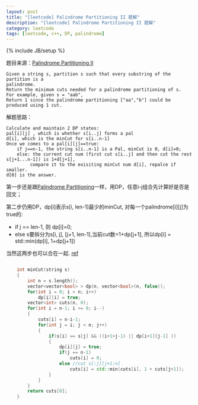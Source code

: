 ```yaml
---
layout: post
title: "[leetcode] Palindrome Partitioning II 题解"
description: "[leetcode] Palindrome Partitioning II 题解"
category: leetcode 
tags: [leetcode, c++, DP, palindrome]
---
```

{% include JB/setup %}


题目来源：[Palindrome Partitioning II](https://oj.leetcode.com/problems/palindrome-partitioning-ii/)

>

    Given a string s, partition s such that every substring of the partition is a
    palindrome.
    Return the minimum cuts needed for a palindrome partitioning of s.
    For example, given s = "aab",
    Return 1 since the palindrome partitioning ["aa","b"] could be produced using 1 cut.

解题思路：

>

	Calculate and maintain 2 DP states:
	pal[i][j] , which is whether s[i..j] forms a pal
    d[i], which is the minCut for s[i..n-1]
	Once we comes to a pal[i][j]==true:
        if j==n-1, the string s[i..n-1] is a Pal, minCut is 0, d[i]=0;
        else: the current cut num (first cut s[i..j] and then cut the rest s[j+1...n-1]) is 1+d[j+1], 
             compare it to the exisiting minCut num d[i], repalce if smaller.
    d[0] is the answer.

第一步还是跟[Palindrome Partitioning](./palindrome-partitioning.html)一样，用DP，任意i-j组合先计算好是否是回文；

第二步仍用DP，dp[i]表示s[i, len-1]最少的minCut, 对每一个palindrome[i][j]为true的:

* if j == len-1, 则 dp[i]=0;
* else s要拆分为s[i, j], [j+1, len-1],当前cut数=1+dp[j+1], 所以dp[i] = std::min(dp[i], 1+dp[j+1])

当然这两步也可以合在一起. [ref](https://oj.leetcode.com/discuss/6691/my-dp-solution-explanation-and-code)

```cpp

	int minCut(string s) 
    {
        int n = s.length();
        vector<vector<bool> > dp(n, vector<bool>(n, false));
        for(int i = 0; i < n; i++)
            dp[i][i] = true;
        vector<int> cuts(n, 0);
        for(int i = n-1; i >= 0; i--)
        {   
            cuts[i] = n-i-1;
            for(int j = i; j < n; j++)
            {
                if(s[i] == s[j] && ((i+1>j-1) || dp[i+1][j-1] ))
                {
                    dp[i][j] = true;
                    if(j == n-1)
                        cuts[i] = 0;
                    else //cut s[:j][j+1:n]
                        cuts[i] = std::min(cuts[i], 1 + cuts[j+1]);
                }
            }
        }
        return cuts[0];
    }
```

